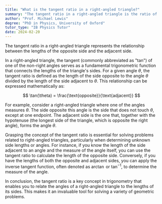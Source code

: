 ```yaml
---
title: "What is the tangent ratio in a right-angled triangle?"
summary: "The tangent ratio in a right-angled triangle is the ratio of the length of the opposite side to the adjacent side."
author: "Prof. Michael Lewis"
degree: "PhD in Physics, University of Oxford"
tutor_type: "IB Physics Tutor"
date: 2024-02-20
---
```


The tangent ratio in a right-angled triangle represents the relationship between the lengths of the opposite side and the adjacent side.

In a right-angled triangle, the tangent (commonly abbreviated as "tan") of one of the non-right angles serves as a fundamental trigonometric function that connects the lengths of the triangle's sides. For a given angle $\theta$, the tangent ratio is defined as the length of the side opposite to the angle $\theta$ divided by the length of the side adjacent to $\theta$. This relationship can be expressed mathematically as:

$$
\tan(\theta) = \frac{\text{opposite}}{\text{adjacent}}
$$

For example, consider a right-angled triangle where one of the angles measures $\theta$. The side opposite this angle is the side that does not touch $\theta$, except at one endpoint. The adjacent side is the one that, together with the hypotenuse (the longest side of the triangle, which is opposite the right angle), forms the angle $\theta$.

Grasping the concept of the tangent ratio is essential for solving problems related to right-angled triangles, particularly when determining unknown side lengths or angles. For instance, if you know the length of the side adjacent to an angle and the measure of the angle itself, you can use the tangent ratio to calculate the length of the opposite side. Conversely, if you have the lengths of both the opposite and adjacent sides, you can apply the inverse tangent function, often denoted as $\arctan$ or $\tan^{-1}$, to determine the measure of the angle.

In conclusion, the tangent ratio is a key concept in trigonometry that enables you to relate the angles of a right-angled triangle to the lengths of its sides. This makes it an invaluable tool for solving a variety of geometric problems.
    